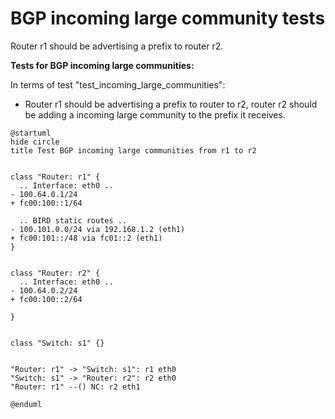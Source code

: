 # BGP incoming large community tests

Router r1 should be advertising a prefix to router r2.

**Tests for BGP incoming large communities:**

In terms of test "test_incoming_large_communities":
  - Router r1 should be advertising a prefix to router to r2, router r2 should be adding a incoming large community to the prefix it receives.


```plantuml
@startuml
hide circle
title Test BGP incoming large communities from r1 to r2


class "Router: r1" {
  .. Interface: eth0 ..
- 100.64.0.1/24
+ fc00:100::1/64

  .. BIRD static routes ..
- 100.101.0.0/24 via 192.168.1.2 (eth1)
+ fc00:101::/48 via fc01::2 (eth1)
}


class "Router: r2" {
  .. Interface: eth0 ..
- 100.64.0.2/24
+ fc00:100::2/64

}


class "Switch: s1" {}


"Router: r1" -> "Switch: s1": r1 eth0
"Switch: s1" -> "Router: r2": r2 eth0
"Router: r1" --() NC: r2 eth1

@enduml
```
